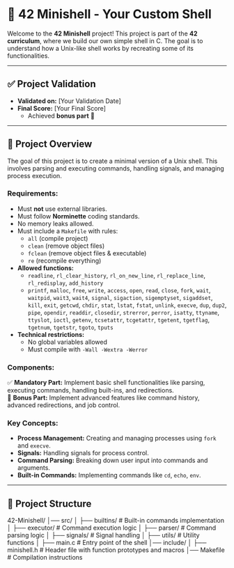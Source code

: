 # 🐚 42 Minishell - Your Custom Shell

Welcome to the **42 Minishell** project! This project is part of the **42 curriculum**, where we build our own simple shell in C. The goal is to understand how a Unix-like shell works by recreating some of its functionalities.

---

## **✅ Project Validation**
- **Validated on:** [Your Validation Date]
- **Final Score:** [Your Final Score]
  - Achieved **bonus part** 🎉

---

## **📜 Project Overview**
The goal of this project is to create a minimal version of a Unix shell. This involves parsing and executing commands, handling signals, and managing process execution.

### **Requirements:**
- Must **not** use external libraries.
- Must follow **Norminette** coding standards.
- No memory leaks allowed.
- Must include a `Makefile` with rules:
  - `all` (compile project)
  - `clean` (remove object files)
  - `fclean` (remove object files & executable)
  - `re` (recompile everything)
- **Allowed functions:**
  - `readline`, `rl_clear_history`, `rl_on_new_line`, `rl_replace_line`, `rl_redisplay`, `add_history`
  - `printf`, `malloc`, `free`, `write`, `access`, `open`, `read`, `close`, `fork`, `wait`, `waitpid`, `wait3`, `wait4`, `signal`, `sigaction`, `sigemptyset`, `sigaddset`, `kill`, `exit`, `getcwd`, `chdir`, `stat`, `lstat`, `fstat`, `unlink`, `execve`, `dup`, `dup2`, `pipe`, `opendir`, `readdir`, `closedir`, `strerror`, `perror`, `isatty`, `ttyname`, `ttyslot`, `ioctl`, `getenv`, `tcsetattr`, `tcgetattr`, `tgetent`, `tgetflag`, `tgetnum`, `tgetstr`, `tgoto`, `tputs`
- **Technical restrictions:**
  - No global variables allowed
  - Must compile with `-Wall -Wextra -Werror`

### **Components:**
✅ **Mandatory Part:** Implement basic shell functionalities like parsing, executing commands, handling built-ins, and redirections.  
🚀 **Bonus Part:** Implement advanced features like command history, advanced redirections, and job control.

### **Key Concepts:**
- **Process Management:** Creating and managing processes using `fork` and `execve`.
- **Signals:** Handling signals for process control.
- **Command Parsing:** Breaking down user input into commands and arguments.
- **Built-in Commands:** Implementing commands like `cd`, `echo`, `env`.

---

## **📂 Project Structure**
42-Minishell/ │── src/ │ ├── builtins/ # Built-in commands implementation │ ├── executor/ # Command execution logic │ ├── parser/ # Command parsing logic │ ├── signals/ # Signal handling │ ├── utils/ # Utility functions │ ├── main.c # Entry point of the shell │── include/ │ ├── minishell.h # Header file with function prototypes and macros │── Makefile # Compilation instructions
